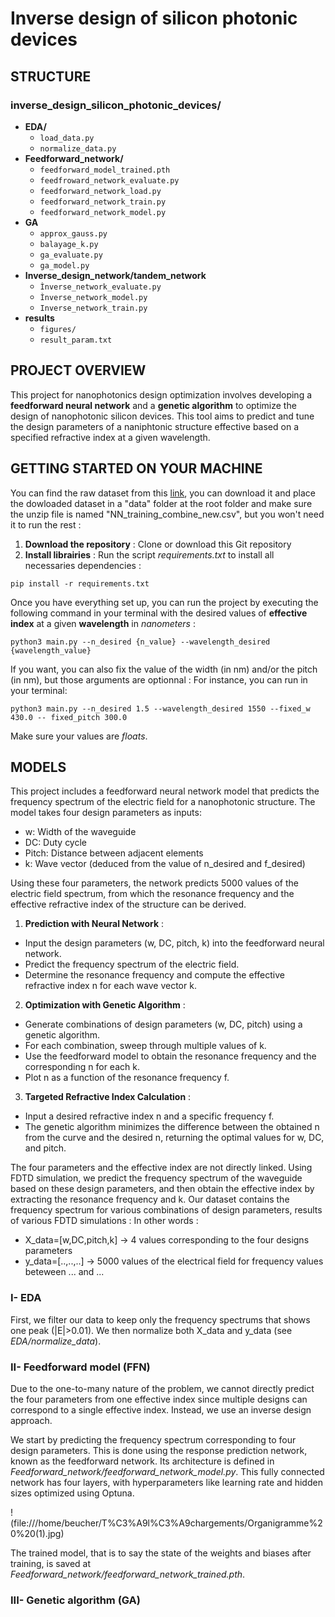 # Inverse design of silicon photonic devices

## STRUCTURE

### inverse_design_silicon_photonic_devices/
- **EDA/**
    - `load_data.py`
    - `normalize_data.py`
- **Feedforward_network/**
    - `feedforward_model_trained.pth`
    - `feedfroward_network_evaluate.py` 
    - `feedforward_network_load.py`
    - `feedforward_network_train.py`
    - `feedforward_network_model.py`
-  **GA**
    - `approx_gauss.py`
    - `balayage_k.py`
    - `ga_evaluate.py`
    - `ga_model.py`
- **Inverse_design_network/tandem_network**
    - `Ìnverse_network_evaluate.py`
    - `Ìnverse_network_model.py`
    - `Inverse_network_train.py`
-  **results**
    - `figures/`
    - `result_param.txt`

## PROJECT OVERVIEW 

This project for nanophotonics design optimization involves developing a **feedforward neural network** and a **genetic algorithm** to optimize the design of nanophotonic silicon devices. This tool aims to predict and tune the design parameters of a naniphtonic structure effective based on a specified refractive index at a given wavelength.

## GETTING STARTED ON YOUR MACHINE

You can find the raw dataset from this [link](https://drive.google.com/file/d/1MrYbl_xirYWJZCTmyr7kOeqM50SCQTUO/view?usp=sharing), you can download it and place the dowloaded dataset in a "data" folder at the root folder and make sure the unzip file is named "NN_training_combine_new.csv", but you won't need it to run the rest : 

1. **Download the repository** : Clone or download this Git repository
2. **Install librairies** : Run the script *requirements.txt* to install all necessaries dependencies : 
```
pip install -r requirements.txt
```

Once you have everything set up, you can run the project by executing the following command in your terminal with the desired values of **effective index** at a given **wavelength** in *nanometers* :
```
python3 main.py --n_desired {n_value} --wavelength_desired {wavelength_value}
```
If you want, you can also fix the value of the width (in nm) and/or the pitch (in nm), but those arguments are optionnal : 
For instance, you can run in your terminal: 
```
python3 main.py --n_desired 1.5 --wavelength_desired 1550 --fixed_w 430.0 -- fixed_pitch 300.0
```

Make sure your values are *floats*.

## MODELS

This project includes a feedforward neural network model that predicts the frequency spectrum of the electric field for a nanophotonic structure. The model takes four design parameters as inputs:

- w: Width of the waveguide
- DC: Duty cycle
- Pitch: Distance between adjacent elements
- k: Wave vector (deduced from the value of n_desired and f_desired)

Using these four parameters, the network predicts 5000 values of the electric field spectrum, from which the resonance frequency and the effective refractive index of the structure can be derived.

1. **Prediction with Neural Network** :
- Input the design parameters (w, DC, pitch, k) into the feedforward neural network.
- Predict the frequency spectrum of the electric field.
- Determine the resonance frequency and compute the effective refractive index n for each wave vector k.

2. **Optimization with Genetic Algorithm** :
- Generate combinations of design parameters (w, DC, pitch) using a genetic algorithm.
- For each combination, sweep through multiple values of k.
- Use the feedforward model to obtain the resonance frequency and the corresponding n for each k.
- Plot n as a function of the resonance frequency f.

3. **Targeted Refractive Index Calculation** :

- Input a desired refractive index n and a specific frequency f.
- The genetic algorithm minimizes the difference between the obtained n from the curve and the desired n, returning the optimal values for w, DC, and pitch.

The four parameters and the effective index are not directly linked. Using FDTD simulation, we predict the frequency spectrum of the waveguide based on these design parameters, and then obtain the effective index by extracting the resonance frequency and k. 
Our dataset contains the frequency spectrum for various combinations of design parameters, results of various FDTD simulations : 
In other words : 
- X_data=[w,DC,pitch,k] -> 4 values corresponding to the four designs parameters 
- y_data=[..,..,..] -> 5000 values of the electrical field for frequency values beteween ... and ...

### I- EDA
First, we filter our data to keep only the frequency spectrums that shows one peak (|E|>0.01). We then normalize both X_data and y_data (see *EDA/normalize_data*).

### II- Feedforward model (FFN)

Due to the one-to-many nature of the problem, we cannot directly predict the four parameters from one effective index since multiple designs can correspond to a single effective index. Instead, we use an inverse design approach.

We start by predicting the frequency spectrum corresponding to four design parameters. This is done using the response prediction network, known as the feedforward network. Its architecture is defined in *Feedforward_network/feedforward_network_model.py*. This fully connected network has four layers, with hyperparameters like learning rate and hidden sizes optimized using Optuna. 

!(file:///home/beucher/T%C3%A9l%C3%A9chargements/Organigramme%20%20(1).jpg)



The trained model, that is to say the state of the weights and biases after training, is saved at *Feedforward_network/feedforward_network_trained.pth*.

### III- Genetic algorithm (GA)

